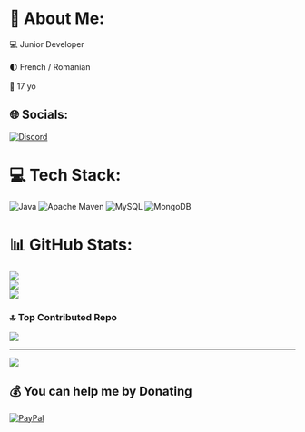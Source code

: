 # 💫 About Me:
💻 Junior Developer<br><br>🌓 French / Romanian<br><br>🍼 17 yo


## 🌐 Socials:
[![Discord](https://img.shields.io/badge/Discord-%237289DA.svg?logo=discord&logoColor=white)](https://discord.gg/https://discord.gg/EAcVH8bYe5) 

# 💻 Tech Stack:
![Java](https://img.shields.io/badge/java-%23ED8B00.svg?style=for-the-badge&logo=openjdk&logoColor=white) ![Apache Maven](https://img.shields.io/badge/Apache%20Maven-C71A36?style=for-the-badge&logo=Apache%20Maven&logoColor=white) ![MySQL](https://img.shields.io/badge/mysql-%2300000f.svg?style=for-the-badge&logo=mysql&logoColor=white) ![MongoDB](https://img.shields.io/badge/MongoDB-%234ea94b.svg?style=for-the-badge&logo=mongodb&logoColor=white)
# 📊 GitHub Stats:
![](https://github-readme-stats.vercel.app/api?username=SkayiZen&theme=dark&hide_border=false&include_all_commits=true&count_private=false)<br/>
![](https://github-readme-streak-stats.herokuapp.com/?user=SkayiZen&theme=dark&hide_border=false)<br/>
![](https://github-readme-stats.vercel.app/api/top-langs/?username=SkayiZen&theme=dark&hide_border=false&include_all_commits=true&count_private=false&layout=compact)

### 🔝 Top Contributed Repo
![](https://github-contributor-stats.vercel.app/api?username=SkayiZen&limit=5&theme=monokai&combine_all_yearly_contributions=true)

---
[![](https://visitcount.itsvg.in/api?id=SkayiZen&icon=1&color=0)](https://visitcount.itsvg.in)

  ## 💰 You can help me by Donating
  [![PayPal](https://img.shields.io/badge/PayPal-00457C?style=for-the-badge&logo=paypal&logoColor=white)](https://paypal.me/SkayiZen) 

  
<!-- Proudly created with GPRM ( https://gprm.itsvg.in ) -->